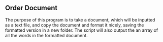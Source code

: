 ## Order Document

The purpose of this program is to take a document, which will be inputted as a text file, and
copy the document and format it nicely, saving the formatted version in a new folder. The script
will also output the an array of all the words in the formatted document.
